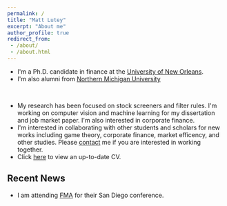 ```yaml
---
permalink: /
title: "Matt Lutey"
excerpt: "About me"
author_profile: true
redirect_from:
 - /about/
 - /about.html
---
```



* I'm a Ph.D. candidate in finance at the [University of New Orleans](https://www.uno.edu).<br>
* I'm also alumni from [Northern Michigan University](https://www.nmu.edu)<br>
<br>

* My research has been focused on stock screeners and filter rules. I'm working on computer vision and machine learning for my dissertation and job market paper. I'm also interested in corporate finance.
* I'm interested in collaborating with other students and scholars for new works including game theory, corporate finance, market efficency, and other studies. Please [contact](/contact) me if you are interested in working together.
* Click [here](/files/lutey.pdf) to view an up-to-date CV.

## Recent News

* I am attending [FMA](http://fma.org) for their San Diego conference.
